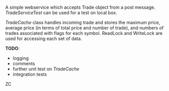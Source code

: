 A simple webservice which accepts Trade object from a post message.
_TradeServiceTest_ can be used for a test on local box.

_TradeCache_ class handles incoming trade and stores the maximum price, average price (in terms of total price and number of trade), and numbers of trades associated with flags for each symbol.
ReadLock and WriteLock are used for accessing each set of data.
 
**TODO**:
- logging
- comments
- further unit test on _TradeCache_
- integration tests

ZC
